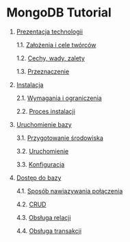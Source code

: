 MongoDB Tutorial
=======================

1. [Prezentacja technologii](https://github.com/PrzemekBurczyk/MongoDBTutorial/wiki/Prezentacja-technologii)

    1.1. [Założenia i cele twórców](https://github.com/PrzemekBurczyk/MongoDBTutorial/wiki/Prezentacja-technologii#za%C5%82o%C5%BCenia-i-cele-tw%C3%B3rc%C3%B3w)

    1.2. [Cechy, wady, zalety](https://github.com/PrzemekBurczyk/MongoDBTutorial/wiki/Prezentacja-technologii#cechy-wady-zalety)

    1.3. [Przeznaczenie](https://github.com/PrzemekBurczyk/MongoDBTutorial/wiki/Prezentacja-technologii#przeznaczenie)

2. [Instalacja](https://github.com/PrzemekBurczyk/MongoDBTutorial/wiki/Instalacja)

    2.1. [Wymagania i ograniczenia](https://github.com/PrzemekBurczyk/MongoDBTutorial/wiki/Instalacja#wymagania-i-ograniczenia)

    2.2. [Proces instalacji](https://github.com/PrzemekBurczyk/MongoDBTutorial/wiki/Instalacja#proces-instalacji)

3. [Uruchomienie bazy](https://github.com/PrzemekBurczyk/MongoDBTutorial/wiki/Uruchomienie-bazy)

    3.1. [Przygotowanie środowiska](https://github.com/PrzemekBurczyk/MongoDBTutorial/wiki/Uruchomienie-bazy#przygotowanie-%C5%9Brodowiska)

    3.2. [Uruchomienie](https://github.com/PrzemekBurczyk/MongoDBTutorial/wiki/Uruchomienie-bazy#uruchomienie)

    3.3. [Konfiguracja](https://github.com/PrzemekBurczyk/MongoDBTutorial/wiki/Uruchomienie-bazy#konfiguracja)

4. [Dostęp do bazy](https://github.com/PrzemekBurczyk/MongoDBTutorial/wiki/Dost%C4%99p-do-bazy)

    4.1. [Sposób nawiązywania połączenia](https://github.com/PrzemekBurczyk/MongoDBTutorial/wiki/Dost%C4%99p-do-bazy#spos%C3%B3b-nawi%C4%85zywania-po%C5%82%C4%85czenia)

    4.2. [CRUD](https://github.com/PrzemekBurczyk/MongoDBTutorial/wiki/Dost%C4%99p-do-bazy#crud)

    4.3. [Obsługa relacji](https://github.com/PrzemekBurczyk/MongoDBTutorial/wiki/Dost%C4%99p-do-bazy#obs%C5%82uga-relacji)

    4.4. [Obsługa transakcji](https://github.com/PrzemekBurczyk/MongoDBTutorial/wiki/Dost%C4%99p-do-bazy#obs%C5%82uga-transakcji)
